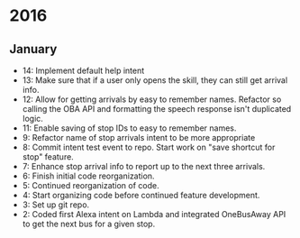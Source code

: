 # 2016

## January

- 14: Implement default help intent
- 13: Make sure that if a user only opens the skill, they can still get arrival info.
- 12: Allow for getting arrivals by easy to remember names. Refactor so calling the OBA API and formatting the speech response isn't duplicated logic.
- 11: Enable saving of stop IDs to easy to remember names.
- 9: Refactor name of stop arrivals intent to be more appropriate
- 8: Commit intent test event to repo. Start work on "save shortcut for stop" feature.
- 7: Enhance stop arrival info to report up to the next three arrivals.
- 6: Finish initial code reorganization.
- 5: Continued reorganization of code.
- 4: Start organizing code before continued feature development.
- 3: Set up git repo.
- 2: Coded first Alexa intent on Lambda and integrated OneBusAway API to get the next bus for a given stop.